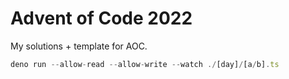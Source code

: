 # Advent of Code 2022

My solutions + template for AOC.

```ts
deno run --allow-read --allow-write --watch ./[day]/[a/b].ts
```
